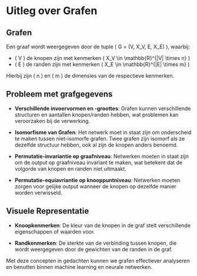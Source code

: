 # Uitleg over Grafen

## Grafen
Een graaf wordt weergegeven door de tuple \( G = (V, X_V, E, X_E) \), waarbij:

- \( V \) de knopen zijn met kenmerken \( X_V \in \mathbb{R}^{|V| \times n} \)
- \( E \) de randen zijn met kenmerken \( X_E \in \mathbb{R}^{|E| \times m} \)

Hierbij zijn \( n \) en \( m \) de dimensies van de respectieve kenmerken.

## Probleem met grafgegevens
- **Verschillende invoervormen en -groottes**: Grafen kunnen verschillende structuren en aantallen knopen/randen hebben, wat problemen kan veroorzaken bij de verwerking.
  
- **Isomorfisme van Grafen**: Het netwerk moet in staat zijn om onderscheid te maken tussen niet-isomorfe grafen. Twee grafen zijn isomorf als ze dezelfde structuur hebben, ook al zijn de knopen anders benoemd.

- **Permutatie-invariantie op graafniveau**: Netwerken moeten in staat zijn om de output op graafniveau invariant te maken, wat betekent dat de volgorde van knopen en randen niet uitmaakt.

- **Permutatie-equiavriantie op knooppuntniveau**: Netwerken moeten zorgen voor gelijke output wanneer de knopen op dezelfde manier worden verwisseld.

## Visuele Representatie
- **Knoopkenmerken**: De kleur van de knopen in de graf stelt verschillende eigenschappen of waarden voor.
  
- **Randkenmerken**: De sterkte van de verbinding tussen knopen, die wordt weergegeven door de gewichten van de randen in de graf.

Met deze concepten in gedachten kunnen we grafen effectiever analyseren en benutten binnen machine learning en neurale netwerken.